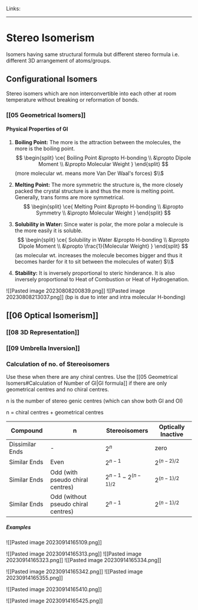 Links: 
___
# Stereo Isomerism
Isomers having same structural formula but different stereo formula i.e. different 3D arrangement of atoms/groups.

## Configurational Isomers 
Stereo isomers which are non interconvertible into each other at room temperature without breaking or reformation of bonds. 

### [[05 Geometrical Isomers]]

#### Physical Properties of GI
1. **Boiling Point:** The more is the attraction between the molecules, the more is the boiling point. 
	$$
	\begin{split}
	\ce{ 
	Boiling Point &\propto H-bonding \\
	&\propto Dipole Moment \\
	&\propto Molecular Weight
	 }
	\end{split}
	$$ 
	(more molecular wt. means more Van Der Waal's forces)
	$\\$

2. **Melting Point:** The more symmetric the structure is, the more closely packed the crystal structure is and thus the more is melting point. Generally, trans forms are more symmetrical. 
	$$
	\begin{split}
	\ce{ 
	Melting Point &\propto H-bonding \\
	&\propto Symmetry \\
	&\propto Molecular Weight
	 }
	\end{split}
	$$ 

3. **Solubility in Water:** Since water is polar, the more polar a molecule is the more easily it is soluble. 
   $$
	\begin{split}
	\ce{ 
	Solubility in Water &\propto H-bonding \\
	&\propto Dipole Moment \\
	&\propto \frac{1}{Molecular Weight}
	 }
	\end{split}
	$$ 
	(as molecular wt. increases the molecule becomes bigger and thus it becomes harder for it to sit between the molecules of water)
	$\\$

4. **Stability:** It is inversely proportional to steric hinderance. It is also inversely proportional to Heat of Combustion or Heat of Hydrogenation.
   
![[Pasted image 20230808200839.png]]
![[Pasted image 20230808213037.png]]
(bp is due to inter and intra molecular H-bonding)

## [[06 Optical Isomerism]]

### [[08 3D Representation]]

### [[09 Umbrella Inversion]]
### Calculation of no. of Stereoisomers
Use these when there are any chiral centres. Use the [[05 Geometrical Isomers#Calculation of Number of GI|GI formula]] if there are only geometrical centres and no chiral centres.

n is the number of stereo genic centres (which can show both GI and OI)

n = chiral centres + geometrical centres


| Compound        | n                                   | Stereoisomers           | Optically Inactive |
| --------------- | ----------------------------------- | ----------------------- | ------------------ |
| Dissimilar Ends | -                                   | $2^{n}$                 | zero               |
| Similar Ends    | Even                                | $2^{n-1}$               | $2^{(n-2)/2}$      |
| Similar Ends    | Odd (with pseudo chiral centres)    | $2^{n-1} - 2^{(n-1)/2}$ | $2^{(n-1)/2}$      |
| Similar Ends    | Odd (without pseudo chiral centres) | $2^{n-1}$               | $2^{(n-1)/2}$      |

##### Examples
![[Pasted image 20230914165109.png]]

![[Pasted image 20230914165313.png]]
![[Pasted image 20230914165323.png]]
![[Pasted image 20230914165334.png]]

![[Pasted image 20230914165342.png]]
![[Pasted image 20230914165355.png]]

![[Pasted image 20230914165410.png]]

![[Pasted image 20230914165425.png]]
